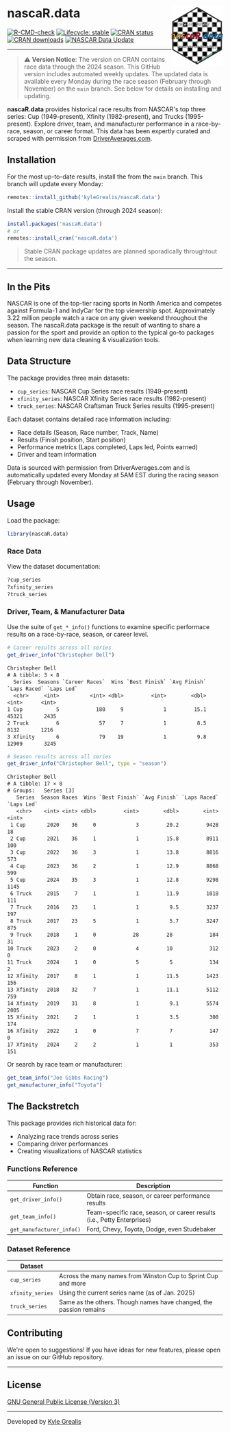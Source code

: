 # nascaR.data <a href="https://azimuth-project.tech/nascaR.data/"><img src="man/figures/logo.svg" align="right" height="139" alt="nascaR.data website" /></a>


[![R-CMD-check](https://img.shields.io/badge/R--CMD--check-passing-brightgreen)](https://github.com/kyleGrealis/nascaR.data/actions)
[![Lifecycle: stable](https://img.shields.io/badge/lifecycle-experimental-orange.svg)](https://lifecycle.r-lib.org/articles/stages.html#stable)
[![CRAN status](https://www.r-pkg.org/badges/version/nascaR.data)](https://CRAN.R-project.org/package=nascaR.data)
[![CRAN downloads](https://cranlogs.r-pkg.org/badges/grand-total/nascaR.data)](https://cran.r-project.org/package=nascaR.data)
[![NASCAR Data Update](https://github.com/kyleGrealis/nascaR.data/actions/workflows/weekly-nascar-update.yml/badge.svg)](https://github.com/kyleGrealis/nascaR.data/actions/workflows/weekly-nascar-update.yml)


----

> ⚠️ **Version Notice**: The version on CRAN contains race data through the 2024 season. This GitHub version includes automated weekly updates. The updated data is available every Monday during the race season (February through November) on the `main` branch. See below for details on installing and updating.

**nascaR.data** provides historical race results from NASCAR's top three series: Cup (1949-present), Xfinity (1982-present), and Trucks (1995-present). Explore driver, team, and manufacturer performance in a race-by-race, season, or career format. This data has been expertly curated and scraped with permission from [DriverAverages.com](https://www.driveraverages.com).

## Installation

For the most up-to-date results, install the from the `main` branch. This branch will update every Monday:

```r
remotes::install_github('kyleGrealis/nascaR.data')
```

Install the stable CRAN version (through 2024 season):
```r
install.packages('nascaR.data')
# or
remotes::install_cran('nascaR.data')
```

> Stable CRAN package updates are planned sporadically throughtout the season.

---

## In the Pits

NASCAR is one of the top-tier racing sports in North America and competes against Formula-1 and IndyCar for the top viewership spot. Approximately 3.22 million people watch a race on any given weekend throughout the season. The nascaR.data package is the result of wanting to share a passion for the sport and provide an option to the typical go-to packages when learning new data cleaning & visualization tools.

## Data Structure

The package provides three main datasets:

* `cup_series`: NASCAR Cup Series race results (1949-present)
* `xfinity_series`: NASCAR Xfinity Series race results (1982-present)
* `truck_series`: NASCAR Craftsman Truck Series results (1995-present)

Each dataset contains detailed race information including:

* Race details (Season, Race number, Track, Name)
* Results (Finish position, Start position)
* Performance metrics (Laps completed, Laps led, Points earned)
* Driver and team information

Data is sourced with permission from DriverAverages.com and is automatically updated every Monday at 5AM EST during the racing season (February through November).

## Usage

Load the package:

```r
library(nascaR.data)
```

### Race Data

View the dataset documentation:

```r
?cup_series
?xfinity_series
?truck_series
```

### Driver, Team, & Manufacturer Data

Use the suite of `get_*_info()` functions to examine specific performace results on a race-by-race, season, or career level.

```r
# Career results across all series
get_driver_info("Christopher Bell")
```

```
Christopher Bell
# A tibble: 3 × 8
  Series  Seasons `Career Races`  Wins `Best Finish` `Avg Finish` `Laps Raced` `Laps Led`
  <chr>     <int>          <int> <dbl>         <int>        <dbl>        <int>      <int>
1 Cup           5            180     9             1         15.1        45321       2435
2 Truck         6             57     7             1          8.5         8132       1216
3 Xfinity       6             79    19             1          9.8        12909       3245
```

```r
# Season results across all series
get_driver_info("Christopher Bell", type = "season")
```

```
Christopher Bell
# A tibble: 17 × 8
# Groups:   Series [3]
   Series  Season Races  Wins `Best Finish` `Avg Finish` `Laps Raced` `Laps Led`
   <chr>    <int> <int> <dbl>         <int>        <dbl>        <int>      <int>
 1 Cup       2020    36     0             3         20.2         9428         18
 2 Cup       2021    36     1             1         15.8         8911        100
 3 Cup       2022    36     3             1         13.8         8816        573
 4 Cup       2023    36     2             1         12.9         8868        599
 5 Cup       2024    35     3             1         12.8         9298       1145
 6 Truck     2015     7     1             1         11.9         1018        111
 7 Truck     2016    23     1             1          9.5         3237        197
 8 Truck     2017    23     5             1          5.7         3247        875
 9 Truck     2018     1     0            28         28            184         31
10 Truck     2023     2     0             4         10            312          0
11 Truck     2024     1     0             5          5            134          2
12 Xfinity   2017     8     1             1         11.5         1423        156
13 Xfinity   2018    32     7             1         11.1         5112        759
14 Xfinity   2019    31     8             1          9.1         5574       2005
15 Xfinity   2021     2     1             1          3.5          300        174
16 Xfinity   2022     1     0             7          7            147          0
17 Xfinity   2024     2     2             1          1            353        151
```

Or search by race team or manufacturer:

```r
get_team_info("Joe Gibbs Racing")
get_manufacturer_info("Toyota")
```

## The Backstretch
This package provides rich historical data for:

* Analyzing race trends across series
* Comparing driver performances
* Creating visualizations of NASCAR statistics

### Functions Reference

| Function | Description |
|----------|-------------|
| `get_driver_info()` | Obtain race, season, or career performance results |
| `get_team_info()` | Team-specific race, season, or career results (i.e., Petty Enterprises) |
| `get_manufacturer_info()` | Ford, Chevy, Toyota, Dodge, even Studebaker |

### Dataset Reference

| Dataset |  |
|---------|--|
| `cup_series` | Across the many names from Winston Cup to Sprint Cup and more |
| `xfinity_series` | Using the current series name (as of Jan. 2025) |
| `truck_series` | Same as the others. Though names have changed, the passion remains |


## Contributing

We're open to suggestions! If you have ideas for new features, please open an issue on our GitHub repository.

----

## License

[GNU General Public License (Version 3)](https://choosealicense.com/licenses/gpl-3.0/)

---

Developed by [Kyle Grealis](https://github.com/kyleGrealis)



